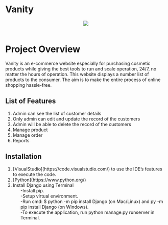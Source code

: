 # Vanity
<p align = "center"><img src="https://media.giphy.com/media/91aKqQWYIyPAqmVQ8A/giphy.gif">  
<br><br>

# Project Overview
Vanity is an e-commerce website especially for purchasing cosmetic products while giving the best tools to run and scale operation, 24/7, no matter the hours of operation. This website displays a number list of products to the consumer. The aim is to make the entire process of online shopping hassle-free.<br> 
## List of Features
<ol>    
  <li> Admin can see the list of customer details
    <li>Only admin can edit and update the record of the customers
      <li>Admin will be able to delete the record of the customers
        <li> Manage product
         <li>Manage order
          <li>Reports
         </ol>

## Installation
<ol>
<li>[VisualStudio](https://code.visualstudio.com/) to use the IDE’s features to execute the code.
<li>[Python](https://www.python.org/)
<li>Install Django using Terminal<ul>
-Install pip.<br>
-Setup virtual environment.<br>
-Run cmd: $ python -m pip install Django (on Mac/Linux) and py -m pip install Django (on Windows).<br>
-To execute the application, run python manage.py runserver in Terminal.
</ol>
